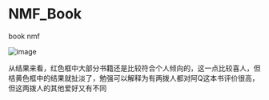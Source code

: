 # NMF_Book
book nmf


![image](https://github.com/DvHuang/NMF_Book/blob/master/nmf.png)

从结果来看，红色框中大部分书籍还是比较符合个人倾向的，这一点比较喜人，但桔黄色框中的结果就扯淡了，勉强可以解释为有两拨人都对阿Q这本书评价很高，但这两拨人的其他爱好又有不同
